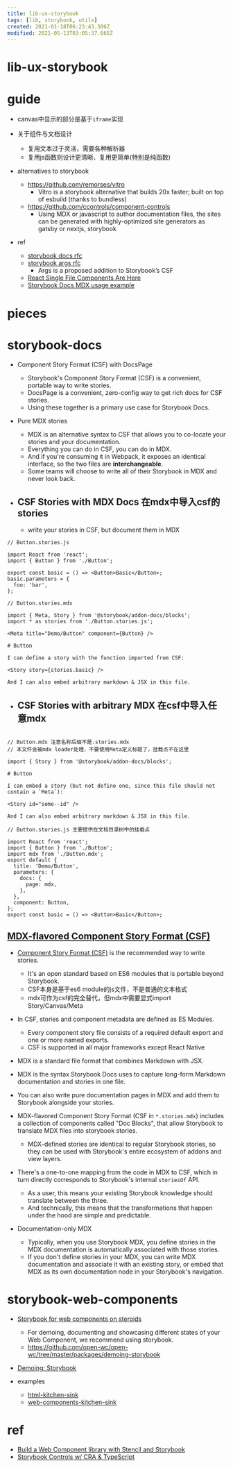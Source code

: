 ```yaml
---
title: lib-ux-storybook
tags: [lib, storybook, utils]
created: 2021-01-18T06:23:43.506Z
modified: 2021-05-13T03:05:37.665Z
---
```


# lib-ux-storybook

# guide

- canvas中显示的部分是基于`iframe`实现

- 关于组件与文档设计
  - 复用文本过于灵活，需要各种解析器
  - 复用js函数则设计更清晰、复用更简单(特别是纯函数)

- alternatives to storybook
  - https://github.com/remorses/vitro
    - Vitro is a storybook alternative that builds 20x faster; built on top of esbuild (thanks to bundless)
  - https://github.com/ccontrols/component-controls
    - Using MDX or javascript to author documentation files, the sites can be generated with highly-optimized site generators as gatsby or nextjs, storybook

- ref
  - [storybook docs rfc](https://docs.google.com/document/d/1D4Ov4UvrB80Uy1CLGshbFEWQKWEpr8dL4FmOqRDwjwI/edit)
  - [storybook args rfc](https://docs.google.com/document/d/1Mhp1UFRCKCsN8pjlfPdz8ZdisgjNXeMXpXvGoALjxYM/edit)
    - Args is a proposed addition to Storybook’s CSF
  - [React Single File Components Are Here](https://www.swyx.io/react-sfcs-here/)
  - [Storybook Docs MDX usage example](https://github.com/storybookjs/storybook/blob/master/addons/docs/docs/mdx.md)
# pieces

# storybook-docs

- Component Story Format (CSF) with DocsPage
  - Storybook's Component Story Format (CSF) is a convenient, portable way to write stories. 
  - DocsPage is a convenient, zero-config way to get rich docs for CSF stories. 
  - Using these together is a primary use case for Storybook Docs.
- Pure MDX stories
  - MDX is an alternative syntax to CSF that allows you to co-locate your stories and your documentation. 
  - Everything you can do in CSF, you can do in MDX. 
  - And if you're consuming it in Webpack, it exposes an identical interface, so the two files are **interchangeable**. 
  - Some teams will choose to write all of their Storybook in MDX and never look back.

- ## CSF Stories with MDX Docs 在mdx中导入csf的stories
  - write your stories in CSF, but document them in MDX

```mdx
// Button.stories.js

import React from 'react';
import { Button } from './Button';

export const basic = () => <Button>Basic</Button>;
basic.parameters = {
  foo: 'bar',
};

// Button.stories.mdx

import { Meta, Story } from '@storybook/addon-docs/blocks';
import * as stories from './Button.stories.js';

<Meta title="Demo/Button" component={Button} />

# Button

I can define a story with the function imported from CSF:

<Story story={stories.basic} />

And I can also embed arbitrary markdown & JSX in this file.
```

- ## CSF Stories with arbitrary MDX 在csf中导入任意mdx

```

// Button.mdx 注意名称后缀不是.stories.mdx
// 本文件会被mdx loader处理，不要使用Meta定义标题了，挂载点不在这里

import { Story } from '@storybook/addon-docs/blocks';

# Button

I can embed a story (but not define one, since this file should not contain a `Meta`):

<Story id="some--id" />

And I can also embed arbitrary markdown & JSX in this file.

// Button.stories.js 主要提供在文档目录树中的挂载点

import React from 'react';
import { Button } from './Button';
import mdx from './Button.mdx';
export default {
  title: 'Demo/Button',
  parameters: {
    docs: {
      page: mdx,
    },
  },
  component: Button,
};
export const basic = () => <Button>Basic</Button>;
```

## [MDX-flavored Component Story Format (CSF)](https://storybook.js.org/docs/react/api/mdx)

- [Component Story Format (CSF)](https://storybook.js.org/docs/react/api/csf) is the recommended way to write stories. 
  - It's an open standard based on ES6 modules that is portable beyond Storybook.
  - CSF本身是基于es6 module的js文件，不是普通的文本格式
  - mdx可作为csf的完全替代，但mdx中需要显式import Story/Canvas/Meta
- In CSF, stories and component metadata are defined as ES Modules. 
  - Every component story file consists of a required default export and one or more named exports.
  - CSF is supported in all major frameworks except React Native

- MDX is a standard file format that combines Markdown with JSX. 
- MDX is the syntax Storybook Docs uses to capture long-form Markdown documentation and stories in one file.
- You can also write pure documentation pages in MDX and add them to Storybook alongside your stories.
- MDX-flavored Component Story Format (CSF in `*.stories.mdx`)  includes a collection of components called "Doc Blocks", that allow Storybook to translate MDX files into storybook stories. 
  - MDX-defined stories are identical to regular Storybook stories, so they can be used with Storybook's entire ecosystem of addons and view layers.
- There's a one-to-one mapping from the code in MDX to CSF, which in turn directly corresponds to Storybook's internal `storiesOf` API. 
  - As a user, this means your existing Storybook knowledge should translate between the three. 
  - And technically, this means that the transformations that happen under the hood are simple and predictable.
- Documentation-only MDX
  - Typically, when you use Storybook MDX, you define stories in the MDX documentation is automatically associated with those stories.
  - If you don't define stories in your MDX, you can write MDX documentation and associate it with an existing story, or embed that MDX as its own documentation node in your Storybook's navigation.
# storybook-web-components
- [Storybook for web components on steroids](https://dev.to/open-wc/storybook-for-web-components-on-steroids-4h29)
  - For demoing, documenting and showcasing different states of your Web Component, we recommend using storybook.
  - https://github.com/open-wc/open-wc/tree/master/packages/demoing-storybook
- [Demoing: Storybook](https://open-wc.org/docs/demoing/storybook/)

- examples
  - [html-kitchen-sink](https://github.com/storybookjs/storybook/tree/next/examples/html-kitchen-sink)
  - [web-components-kitchen-sink](https://github.com/storybookjs/storybook/tree/next/examples/web-components-kitchen-sink)
# ref
- [Build a Web Component library with Stencil and Storybook](https://dev.to/ofhouse/build-a-web-component-library-with-stencil-and-storybook-c27)
- [Storybook Controls w/ CRA & TypeScript](https://gist.github.com/shilman/69c1dd41a466bae137cc88bd2c6ef487)
